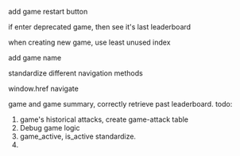 add game restart button

if enter deprecated game, then see it's last leaderboard

when creating new game, use least unused index

add game name

standardize different navigation methods

window.href
navigate
<link> 
<a>


game and game summary, correctly retrieve past leaderboard. 
todo: 
1. game's historical attacks, create game-attack table
2. Debug game logic
3. game_active, is_active standardize.
4. 